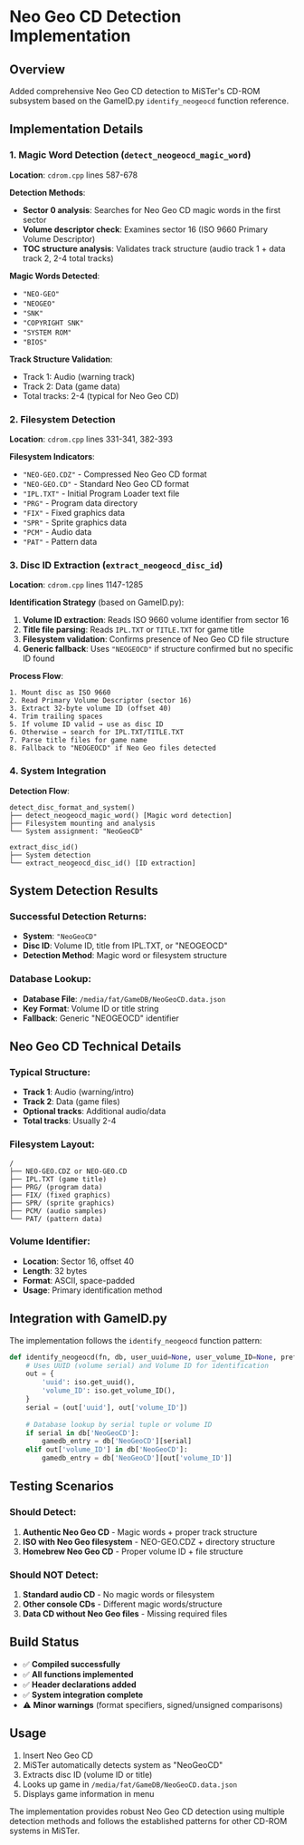 # Neo Geo CD Detection Implementation

## Overview
Added comprehensive Neo Geo CD detection to MiSTer's CD-ROM subsystem based on the GameID.py `identify_neogeocd` function reference.

## Implementation Details

### 1. Magic Word Detection (`detect_neogeocd_magic_word`)
**Location**: `cdrom.cpp` lines 587-678

**Detection Methods**:
- **Sector 0 analysis**: Searches for Neo Geo CD magic words in the first sector
- **Volume descriptor check**: Examines sector 16 (ISO 9660 Primary Volume Descriptor)
- **TOC structure analysis**: Validates track structure (audio track 1 + data track 2, 2-4 total tracks)

**Magic Words Detected**:
- `"NEO-GEO"`
- `"NEOGEO"`
- `"SNK"`
- `"COPYRIGHT SNK"`
- `"SYSTEM ROM"`
- `"BIOS"`

**Track Structure Validation**:
- Track 1: Audio (warning track)
- Track 2: Data (game data)
- Total tracks: 2-4 (typical for Neo Geo CD)

### 2. Filesystem Detection
**Location**: `cdrom.cpp` lines 331-341, 382-393

**Filesystem Indicators**:
- `"NEO-GEO.CDZ"` - Compressed Neo Geo CD format
- `"NEO-GEO.CD"` - Standard Neo Geo CD format
- `"IPL.TXT"` - Initial Program Loader text file
- `"PRG"` - Program data directory
- `"FIX"` - Fixed graphics data
- `"SPR"` - Sprite graphics data
- `"PCM"` - Audio data
- `"PAT"` - Pattern data

### 3. Disc ID Extraction (`extract_neogeocd_disc_id`)
**Location**: `cdrom.cpp` lines 1147-1285

**Identification Strategy** (based on GameID.py):
1. **Volume ID extraction**: Reads ISO 9660 volume identifier from sector 16
2. **Title file parsing**: Reads `IPL.TXT` or `TITLE.TXT` for game title
3. **Filesystem validation**: Confirms presence of Neo Geo CD file structure
4. **Generic fallback**: Uses `"NEOGEOCD"` if structure confirmed but no specific ID found

**Process Flow**:
```
1. Mount disc as ISO 9660
2. Read Primary Volume Descriptor (sector 16)
3. Extract 32-byte volume ID (offset 40)
4. Trim trailing spaces
5. If volume ID valid → use as disc ID
6. Otherwise → search for IPL.TXT/TITLE.TXT
7. Parse title files for game name
8. Fallback to "NEOGEOCD" if Neo Geo files detected
```

### 4. System Integration
**Detection Flow**:
```
detect_disc_format_and_system()
├── detect_neogeocd_magic_word() [Magic word detection]
├── Filesystem mounting and analysis
└── System assignment: "NeoGeoCD"

extract_disc_id()
├── System detection
└── extract_neogeocd_disc_id() [ID extraction]
```

## System Detection Results

### Successful Detection Returns:
- **System**: `"NeoGeoCD"`
- **Disc ID**: Volume ID, title from IPL.TXT, or "NEOGEOCD"
- **Detection Method**: Magic word or filesystem structure

### Database Lookup:
- **Database File**: `/media/fat/GameDB/NeoGeoCD.data.json`
- **Key Format**: Volume ID or title string
- **Fallback**: Generic "NEOGEOCD" identifier

## Neo Geo CD Technical Details

### Typical Structure:
- **Track 1**: Audio (warning/intro)
- **Track 2**: Data (game files)
- **Optional tracks**: Additional audio/data
- **Total tracks**: Usually 2-4

### Filesystem Layout:
```
/
├── NEO-GEO.CDZ or NEO-GEO.CD
├── IPL.TXT (game title)
├── PRG/ (program data)
├── FIX/ (fixed graphics)
├── SPR/ (sprite graphics)
├── PCM/ (audio samples)
└── PAT/ (pattern data)
```

### Volume Identifier:
- **Location**: Sector 16, offset 40
- **Length**: 32 bytes
- **Format**: ASCII, space-padded
- **Usage**: Primary identification method

## Integration with GameID.py

The implementation follows the `identify_neogeocd` function pattern:

```python
def identify_neogeocd(fn, db, user_uuid=None, user_volume_ID=None, prefer_gamedb=False):
    # Uses UUID (volume serial) and Volume ID for identification
    out = {
        'uuid': iso.get_uuid(),
        'volume_ID': iso.get_volume_ID(),
    }
    serial = (out['uuid'], out['volume_ID'])
    
    # Database lookup by serial tuple or volume ID
    if serial in db['NeoGeoCD']:
        gamedb_entry = db['NeoGeoCD'][serial]
    elif out['volume_ID'] in db['NeoGeoCD']:
        gamedb_entry = db['NeoGeoCD'][out['volume_ID']]
```

## Testing Scenarios

### Should Detect:
1. **Authentic Neo Geo CD** - Magic words + proper track structure
2. **ISO with Neo Geo filesystem** - NEO-GEO.CDZ + directory structure
3. **Homebrew Neo Geo CD** - Proper volume ID + file structure

### Should NOT Detect:
1. **Standard audio CD** - No magic words or filesystem
2. **Other console CDs** - Different magic words/structure
3. **Data CD without Neo Geo files** - Missing required files

## Build Status
- ✅ **Compiled successfully**
- ✅ **All functions implemented**
- ✅ **Header declarations added**
- ✅ **System integration complete**
- ⚠️ **Minor warnings** (format specifiers, signed/unsigned comparisons)

## Usage
1. Insert Neo Geo CD
2. MiSTer automatically detects system as "NeoGeoCD"
3. Extracts disc ID (volume ID or title)
4. Looks up game in `/media/fat/GameDB/NeoGeoCD.data.json`
5. Displays game information in menu

The implementation provides robust Neo Geo CD detection using multiple detection methods and follows the established patterns for other CD-ROM systems in MiSTer.